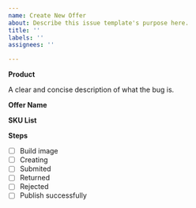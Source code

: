 ```yaml
---
name: Create New Offer
about: Describe this issue template's purpose here.
title: ''
labels: ''
assignees: ''

---
```





**Product**

A clear and concise description of what the bug is.

**Offer Name**

**SKU List**

**Steps**

- [ ] Build image
- [ ] Creating
- [ ] Submited
- [ ] Returned
- [ ] Rejected
- [ ] Publish successfully
